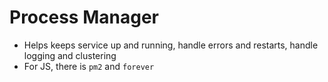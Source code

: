 # Process Manager

- Helps keeps service up and running, handle errors and restarts, handle logging and clustering
- For JS, there is `pm2` and `forever`
